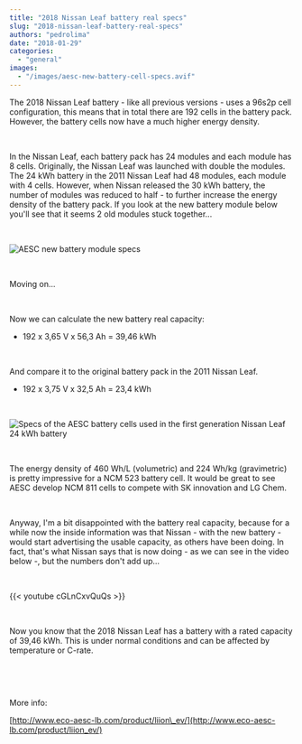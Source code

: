 ```yaml
---
title: "2018 Nissan Leaf battery real specs"
slug: "2018-nissan-leaf-battery-real-specs"
authors: "pedrolima"
date: "2018-01-29"
categories: 
  - "general"
images: 
  - "/images/aesc-new-battery-cell-specs.avif"
---
```


The 2018 Nissan Leaf battery - like all previous versions - uses a 96s2p cell configuration, this means that in total there are 192 cells in the battery pack. However, the battery cells now have a much higher energy density.

 

In the Nissan Leaf, each battery pack has 24 modules and each module has 8 cells. Originally, the Nissan Leaf was launched with double the modules. The 24 kWh battery in the 2011 Nissan Leaf had 48 modules, each module with 4 cells. However, when Nissan released the 30 kWh battery, the number of modules was reduced to half - to further increase the energy density of the battery pack. If you look at the new battery module below you'll see that it seems 2 old modules stuck together...

 

![AESC new battery module specs](images/aesc-new-battery-module-specs.avif)

 

Moving on...

 

Now we can calculate the new battery real capacity:

- 192 x 3,65 V x 56,3 Ah = 39,46 kWh

 

And compare it to the original battery pack in the 2011 Nissan Leaf.

- 192 x 3,75 V x 32,5 Ah = 23,4 kWh

 

![Specs of the AESC battery cells used in the first generation Nissan Leaf 24 kWh battery](images/specs-of-the-aesc-battery-cells-used-in-the-first-generation-nissan-leaf-24-kwh-battery.avif)

 

The energy density of 460 Wh/L (volumetric) and 224 Wh/kg (gravimetric) is pretty impressive for a NCM 523 battery cell. It would be great to see AESC develop NCM 811 cells to compete with SK innovation and LG Chem.

 

Anyway, I'm a bit disappointed with the battery real capacity, because for a while now the inside information was that Nissan - with the new battery - would start advertising the usable capacity, as others have been doing. In fact, that's what Nissan says that is now doing - as we can see in the video below -, but the numbers don't add up...

 

{{< youtube cGLnCxvQuQs >}}

 

Now you know that the 2018 Nissan Leaf has a battery with a rated capacity of 39,46 kWh. This is under normal conditions and can be affected by temperature or C-rate.

 

 

More info:

[http://www.eco-aesc-lb.com/product/liion\_ev/](http://www.eco-aesc-lb.com/product/liion_ev/)
